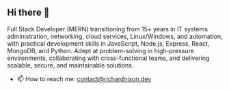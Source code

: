 ## Hi there 👋

Full Stack Developer (MERN) transitioning from 15+ years in IT systems administration, networking, cloud services, Linux/Windows, and automation, with practical development skills in JavaScript, Node.js, Express, React, MongoDB, and Python. Adept at problem-solving in high-pressure environments, collaborating with cross-functional teams, and delivering scalable, secure, and maintainable solutions.

- 📫 How to reach me: contact@richardnixon.dev

